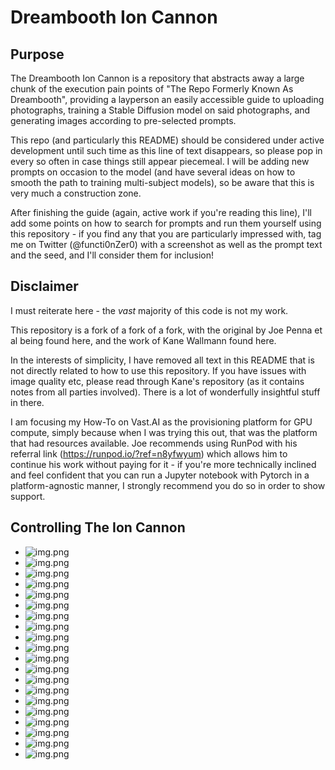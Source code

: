 # Dreambooth Ion Cannon

## Purpose

The Dreambooth Ion Cannon is a repository that abstracts away a large chunk of the execution pain points of "The Repo Formerly Known As Dreambooth", providing a layperson an easily accessible guide to uploading photographs, training a Stable Diffusion model on said photographs, and generating images according to pre-selected prompts.

This repo (and particularly this README) should be considered under active development until such time as this line of text disappears, so please pop in every so often in case things still appear piecemeal. I will be adding new prompts on occasion to the model (and have several ideas on how to smooth the path to training multi-subject models), so be aware that this is very much a construction zone.

After finishing the guide (again, active work if you're reading this line), I'll add some points on how to search for prompts and run them yourself using this repository - if you find any that you are particularly impressed with, tag me on Twitter (@functi0nZer0) with a screenshot as well as the prompt text and the seed, and I'll consider them for inclusion!

## Disclaimer

I must reiterate here - the _vast_ majority of this code is not my work.

This repository is a fork of a fork of a fork, with the original by Joe Penna et al being found here, and the work of Kane Wallmann found here.

In the interests of simplicity, I have removed all text in this README that is not directly related to how to use this repository. If you have issues with image quality etc, please read through Kane's repository (as it contains notes from all parties involved). There is a lot of wonderfully insightful stuff in there.

I am focusing my How-To on Vast.AI as the provisioning platform for GPU compute, simply because when I was trying this out, that was the platform that had resources available. Joe recommends using RunPod with his referral link (https://runpod.io/?ref=n8yfwyum) which allows him to continue his work without paying for it - if you're more technically inclined and feel confident that you can run a Jupyter notebook with Pytorch in a platform-agnostic manner, I strongly recommend you do so in order to show support.

## Controlling The Ion Cannon

- ![img.png](ion-cannon-images/Step1.PNG)
- ![img.png](ion-cannon-images/Step2.PNG)
- ![img.png](ion-cannon-images/Step3.PNG)
- ![img.png](ion-cannon-images/Step4.PNG)
- ![img.png](ion-cannon-images/Step5.PNG)
- ![img.png](ion-cannon-images/Step6.PNG)
- ![img.png](ion-cannon-images/Step7.PNG)
- ![img.png](ion-cannon-images/Step8.PNG)
- ![img.png](ion-cannon-images/Step9.PNG)
- ![img.png](ion-cannon-images/Step10.PNG)
- ![img.png](ion-cannon-images/Step11.PNG)
- ![img.png](ion-cannon-images/Step12.PNG)
- ![img.png](ion-cannon-images/Step13.PNG)
- ![img.png](ion-cannon-images/Step14.PNG)
- ![img.png](ion-cannon-images/Step15.PNG)
- ![img.png](ion-cannon-images/Step16.PNG)
- ![img.png](ion-cannon-images/Step17.PNG)
- ![img.png](ion-cannon-images/Step18.PNG)
- ![img.png](ion-cannon-images/Step19.PNG)
- ![img.png](ion-cannon-images/Step20.PNG)